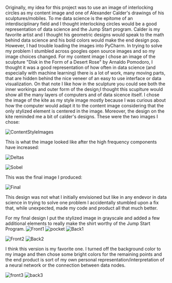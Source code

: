 Originally, my idea for this project was to use an image of interlocking circles as my content image and one of Alexander Calder's drawings of his sculptures/mobiles. To me data science is the epitome of an interdisciplinary field and I thought interlocking circles would be a good representation of data science and the Jump Start program. Calder is my favorite artist and I thought his geometric designs would speak to the math behind data science and his bold colors would make the end design pop. However, I had trouble loading the images into PyCharm. In trying to solve my problem I stumbled across googles open source images and so my image choices changed. For my content image I chose an image of the sculpture "Disk in the Form of a Desert Rose" by Arnaldo Pomodoro, I thought it was a good representation of how often in data science (and especially with machine learning) there is a lot of work, many moving parts, that are hidden behind the nice veneer of an easy to use interface or data visualization. On that note I like how in the sculpture you could see both the inner workings and outer form of the design;I thought this scuplture would show all the many layers of computers and of data sicence itself. I chose the image of the kite as my style image mostly because I was curious about how the computer would adapt it to the content image considering that the only stylized element is centered in the image. Moreover, the design on the kite reminded me a bit of calder's designs. These were the two images I chose:
  
![ContentStyleImages](https://user-images.githubusercontent.com/67922294/87821226-77ff4600-c83d-11ea-8244-933006003a13.png)

This is what the image looked like after the high frequency components have increased:

![Deltas](https://user-images.githubusercontent.com/67922294/87825161-99176500-c844-11ea-8d89-64a86a092064.png)

![Sobel](https://user-images.githubusercontent.com/67922294/87825306-e09df100-c844-11ea-88ad-8ec2d7ac2dc1.png)

This was the final image I produced:

![Final](https://user-images.githubusercontent.com/67922294/87830944-3c21ac00-c850-11ea-8ad9-bec3f4c6ff48.png)

This design was not what I initially envisioned but like in any endevor in data science in trying to solve one problem I accidentally stumbled upon a fix that, while unexpected, made my code and product all that much better. 

For my final design I put the stylized image in grayscale and added a few additional elements to really make the shirt worthy of the Jump Start Program. 
![Front1](https://user-images.githubusercontent.com/67922294/87840721-1f48a100-c86f-11ea-971f-95489e8e671b.png)
![pocket](https://user-images.githubusercontent.com/67922294/87840740-37202500-c86f-11ea-900b-e412c22daceb.png)
![Back1](https://user-images.githubusercontent.com/67922294/87840756-4b642200-c86f-11ea-9d42-cd549d132888.png)

![Front2](https://user-images.githubusercontent.com/67922294/87841127-27a1db80-c871-11ea-8599-b1eddd6d5599.png)
![Back2](https://user-images.githubusercontent.com/67922294/87841139-39837e80-c871-11ea-9f8e-ae4684e68f48.png)

I think this version is my favorite one. I turned off the background color to my image and then chose some bright colors for the remaining points and the end product is sort of my own personal representation/interpretation of a neural network or the connection between data nodes.

![front3](https://user-images.githubusercontent.com/67922294/87841416-fe824a80-c872-11ea-8876-954d33247fd1.png)
![back3](https://user-images.githubusercontent.com/67922294/87841402-f0342e80-c872-11ea-9c4b-98790534a3a6.png)
